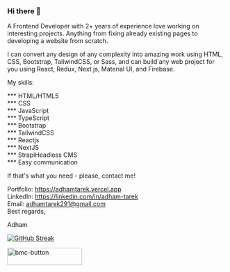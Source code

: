 
### Hi there 👋

A Frontend Developer with 2+ years of experience love working on interesting projects. Anything from fixing already existing pages to developing a website from scratch.<br/>

I can convert any design of any complexity into amazing work using HTML, CSS, Bootstrap, TailwindCSS, or Sass, and can build any web project for you using React, Redux, Next js, Material UI, and Firebase.<br/>

My skills:<br/>

*** HTML/HTML5<br/>
*** CSS<br/>
*** JavaScript<br/>
*** TypeScript<br/>
*** Bootstrap<br/>
*** TailwindCSS<br/>
*** Reactjs<br/>
*** NextJS<br/>
*** StrapiHeadless CMS<br/>
*** Easy communication<br/>

If that's what you need - please, contact me!

Portfolio: https://adhamtarek.vercel.app<br>
LinkedIn: https://linkedin.com/in/adham-tarek<br>
Email: adhamtarek291@gmail.com<br>
Best regards,<br/>

Adham

[![GitHub Streak](http://github-readme-streak-stats.herokuapp.com?user=adham618&date_format=M%20j%5B%2C%20Y%5D&currStreakLabel=000000&ring=000000&fire=000000)](https://git.io/streak-stats)<br/>

<a href="https://www.buymeacoffee.com/adhamtarek" target="_blank"><img width="172" height="40" alt="bmc-button" src="https://user-images.githubusercontent.com/88515844/161430006-50742200-80cb-4c8f-b60c-ffe9260ff64e.png">
</a>
